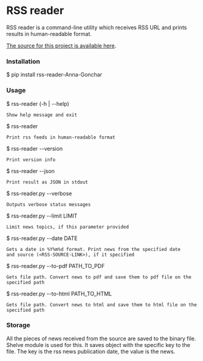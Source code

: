 # RSS reader
RSS reader is a command-line utility which receives RSS URL and prints results in human-readable
format.

[The source for this project is available here](https://github.com/AnnaPotter/FinalTaskRssParser).


### Installation
$ pip install rss-reader-Anna-Gonchar

### Usage
$ rss-reader (-h | --help)

    Show help message and exit

$ rss-reader <RSS-SOURCE-LINK>

    Print rss feeds in human-readable format

$ rss-reader --version

    Print version info

$ rss-reader --json

    Print result as JSON in stdout

$ rss-reader.py --verbose

    Outputs verbose status messages
    
$ rss-reader.py --limit LIMIT

    Limit news topics, if this parameter provided
    
$ rss-reader.py --date DATE

    Gets a date in %Y%m%d format. Print news from the specified date
    and source (<RSS-SOURCE-LINK>), if it specified

$ rss-reader.py --to-pdf PATH_TO_PDF

    Gets file path. Convert news to pdf and save them to pdf file on the specified path

$ rss-reader.py --to-html PATH_TO_HTML

    Gets file path. Convert news to html and save them to html file on the specified path

### Storage
All the pieces of news received from the source are saved to the binary file.
Shelve module is used for this. It saves object with the specific key to the file.
The key is the rss news publication date, the value is the news.

